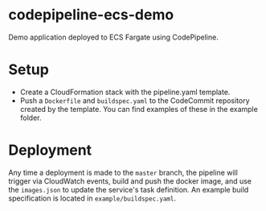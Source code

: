 # codepipeline-ecs-demo

Demo application deployed to ECS Fargate using CodePipeline.

# Setup

* Create a CloudFormation stack with the pipeline.yaml template.
* Push a `Dockerfile` and `buildspec.yaml` to the CodeCommit repository created by the template. You can find examples 
of these in the example folder.


# Deployment

Any time a deployment is made to the `master` branch, the pipeline will trigger via 
CloudWatch events, build and push the docker image, and use the `images.json` to update the
service's task definition. An example build specification is located in `example/buildspec.yaml`.
